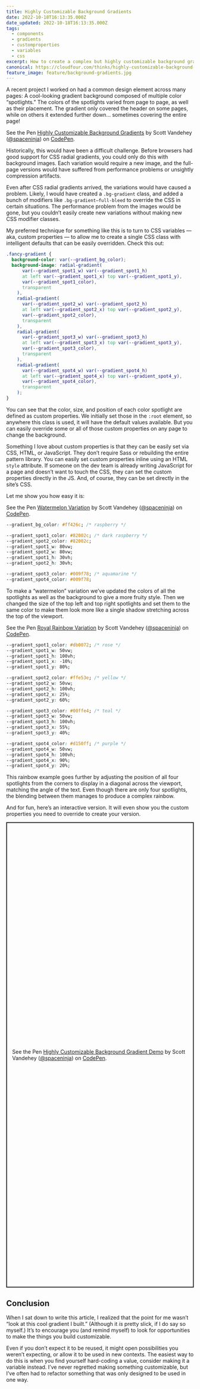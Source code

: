 ```yaml
---
title: Highly Customizable Background Gradients
date: 2022-10-18T16:13:35.000Z
date_updated: 2022-10-18T16:13:35.000Z
tags:
  - components
  - gradients
  - customproperties
  - variables
  - css
excerpt: How to create a complex but highly customizable background gradient that can be modified easily using CSS custom properties.
canonical: https://cloudfour.com/thinks/highly-customizable-background-gradients/
feature_image: feature/background-gradients.jpg
---
```


A recent project I worked on had a common design element across many pages: A cool-looking gradient background composed of multiple color “spotlights.” The colors of the spotlights varied from page to page, as well as their placement. The gradient only covered the header on some pages, while on others it extended further down… sometimes covering the entire page!

<p class="codepen" data-class="aspect-ratio--4x3" data-default-tab="result" data-slug-hash="KKRWvdO" data-user="spaceninja">
  <span>See the Pen <a href="https://codepen.io/spaceninja/pen/KKRWvdO">
  Highly Customizable Background Gradients</a> by Scott Vandehey (<a href="https://codepen.io/spaceninja">@spaceninja</a>)
  on <a href="https://codepen.io">CodePen</a>.</span>
</p>
<script webc:keep async src="https://cpwebassets.codepen.io/assets/embed/ei.js"></script>

Historically, this would have been a difficult challenge. Before browsers had good support for CSS radial gradients, you could only do this with background images. Each variation would require a new image, and the full-page versions would have suffered from performance problems or unsightly compression artifacts.

Even after CSS radial gradients arrived, the variations would have caused a problem. Likely, I would have created a `.bg-gradient` class, and added a bunch of modifiers like `.bg-gradient—full-bleed` to override the CSS in certain situations. The performance problem from the images would be gone, but you couldn’t easily create new variations without making new CSS modifier classes.

My preferred technique for something like this is to turn to CSS variables — aka, custom properties — to allow me to create a single CSS class with intelligent defaults that can be easily overridden. Check this out:

<!-- prettier-ignore -->
```css
.fancy-gradient {
  background-color: var(--gradient_bg_color);
  background-image: radial-gradient(
      var(--gradient_spot1_w) var(--gradient_spot1_h)
      at left var(--gradient_spot1_x) top var(--gradient_spot1_y),
      var(--gradient_spot1_color),
      transparent
    ),
    radial-gradient(
      var(--gradient_spot2_w) var(--gradient_spot2_h)
      at left var(--gradient_spot2_x) top var(--gradient_spot2_y),
      var(--gradient_spot2_color),
      transparent
    ),
    radial-gradient(
      var(--gradient_spot3_w) var(--gradient_spot3_h)
      at left var(--gradient_spot3_x) top var(--gradient_spot3_y),
      var(--gradient_spot3_color),
      transparent
    ),
    radial-gradient(
      var(--gradient_spot4_w) var(--gradient_spot4_h)
      at left var(--gradient_spot4_x) top var(--gradient_spot4_y),
      var(--gradient_spot4_color),
      transparent
    );
}
```

You can see that the color, size, and position of each color spotlight are defined as custom properties. We initially set those in the `:root` element, so anywhere this class is used, it will have the default values available. But you can easily override some or all of those custom properties on any page to change the background.

Something I love about custom properties is that they can be easily set via CSS, HTML, or JavaScript. They don’t require Sass or rebuilding the entire pattern library. You can easily set custom properties inline using an HTML `style` attribute. If someone on the dev team is already writing JavaScript for a page and doesn’t want to touch the CSS, they can set the custom properties directly in the JS. And, of course, they can be set directly in the site’s CSS.

Let me show you how easy it is:

<p class="codepen" data-class="aspect-ratio--4x3"  data-default-tab="result" data-slug-hash="jOxLYQX" data-user="spaceninja">
  <span>See the Pen <a href="https://codepen.io/spaceninja/pen/jOxLYQX">
  Watermelon Variation</a> by Scott Vandehey (<a href="https://codepen.io/spaceninja">@spaceninja</a>)
  on <a href="https://codepen.io">CodePen</a>.</span>
</p>
<script webc:keep async src="https://cpwebassets.codepen.io/assets/embed/ei.js"></script>

```css
--gradient_bg_color: #ff426c; /* raspberry */

--gradient_spot1_color: #82002c; /* dark raspberry */
--gradient_spot2_color: #82002c;
--gradient_spot1_w: 80vw;
--gradient_spot2_w: 80vw;
--gradient_spot1_h: 30vh;
--gradient_spot2_h: 30vh;

--gradient_spot3_color: #009f78; /* aquamarine */
--gradient_spot4_color: #009f78;
```

To make a “watermelon” variation we’ve updated the colors of all the spotlights as well as the background to give a more fruity style. Then we changed the size of the top left and top right spotlights and set them to the same color to make them look more like a single shadow stretching across the top of the viewport.

<p class="codepen" data-class="aspect-ratio--4x3" data-default-tab="result" data-slug-hash="eYrEyoY" data-user="spaceninja">
  <span>See the Pen <a href="https://codepen.io/spaceninja/pen/eYrEyoY">
  Royal Rainbow Variation</a> by Scott Vandehey (<a href="https://codepen.io/spaceninja">@spaceninja</a>)
  on <a href="https://codepen.io">CodePen</a>.</span>
</p>
<script webc:keep async src="https://cpwebassets.codepen.io/assets/embed/ei.js"></script>

```css
--gradient_spot1_color: #db0072; /* rose */
--gradient_spot1_w: 50vw;
--gradient_spot1_h: 100vh;
--gradient_spot1_x: -10%;
--gradient_spot1_y: 80%;

--gradient_spot2_color: #ffe53e; /* yellow */
--gradient_spot2_w: 50vw;
--gradient_spot2_h: 100vh;
--gradient_spot2_x: 25%;
--gradient_spot2_y: 60%;

--gradient_spot3_color: #00ffe4; /* teal */
--gradient_spot3_w: 50vw;
--gradient_spot3_h: 100vh;
--gradient_spot3_x: 55%;
--gradient_spot3_y: 40%;

--gradient_spot4_color: #d150ff; /* purple */
--gradient_spot4_w: 50vw;
--gradient_spot4_h: 100vh;
--gradient_spot4_x: 90%;
--gradient_spot4_y: 20%;
```

This rainbow example goes further by adjusting the position of all four spotlights from the corners to display in a diagonal across the viewport, matching the angle of the text. Even though there are only four spotlights, the blending between them manages to produce a complex rainbow.

And for fun, here’s an interactive version. It will even show you the custom properties you need to override to create your version.

<p class="codepen" data-class="aspect-ratio--native" data-height="1250" data-default-tab="result" data-slug-hash="JjvJxQB" data-user="spaceninja" style="height: 1250px; box-sizing: border-box; display: flex; align-items: center; justify-content: center; border: 2px solid; margin: 1em 0; padding: 1em;">
  <span>See the Pen <a href="https://codepen.io/spaceninja/pen/JjvJxQB">
  Highly Customizable Background Gradient Demo</a> by Scott Vandehey (<a href="https://codepen.io/spaceninja">@spaceninja</a>)
  on <a href="https://codepen.io">CodePen</a>.</span>
</p>
<script webc:keep async src="https://cpwebassets.codepen.io/assets/embed/ei.js"></script>

## Conclusion

When I sat down to write this article, I realized that the point for me wasn’t “look at this cool gradient I built.” (Although it _is_ pretty slick, if I do say so myself.) It’s to encourage you (and remind myself) to look for opportunities to make the things you build customizable.

Even if you don’t expect it to be reused, it might open possibilities you weren’t expecting, or allow it to be used in new contexts. The easiest way to do this is when you find yourself hard-coding a value, consider making it a variable instead. I’ve never regretted making something customizable, but I’ve often had to refactor something that was only designed to be used in one way.
